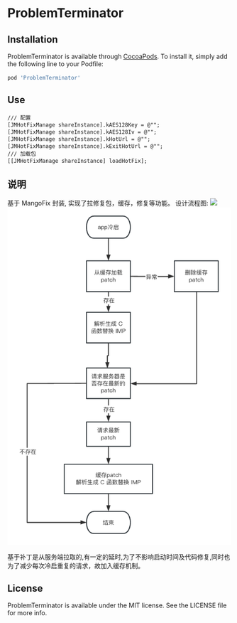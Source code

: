 # ProblemTerminator

## Installation

ProblemTerminator is available through [CocoaPods](https://cocoapods.org). To install
it, simply add the following line to your Podfile:

```ruby
pod 'ProblemTerminator'
```
## Use
```
/// 配置
[JMHotFixManage shareInstance].kAES128Key = @"";
[JMHotFixManage shareInstance].kAES128Iv = @"";
[JMHotFixManage shareInstance].kHotUrl = @"";
[JMHotFixManage shareInstance].kExitHotUrl = @"";
/// 加载包
[[JMHotFixManage shareInstance] loadHotFix];

```
## 说明
基于 MangoFix 封装, 实现了拉修复包，缓存，修复等功能。
设计流程图:
<img src="[images/QQ群.png](https://raw.githubusercontent.com/shijianmei/blog_Images/main/%E7%83%AD%E4%BF%AE%E5%A4%8D%E8%AE%BE%E8%AE%A1/%E5%AE%A2%E6%88%B7%E7%AB%AF%E6%97%B6%E5%BA%8F%E5%9B%BE.png)" width="30%">
![](https://raw.githubusercontent.com/shijianmei/blog_Images/main/%E7%83%AD%E4%BF%AE%E5%A4%8D%E8%AE%BE%E8%AE%A1/%E5%AE%A2%E6%88%B7%E7%AB%AF%E6%97%B6%E5%BA%8F%E5%9B%BE.png)

基于补丁是从服务端拉取的,有一定的延时,为了不影响启动时间及代码修复,同时也为了减少每次冷启重复的请求，故加入缓存机制。


## License

ProblemTerminator is available under the MIT license. See the LICENSE file for more info.
